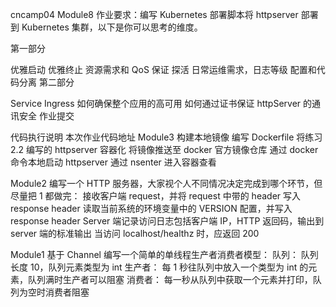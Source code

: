 
cncamp04
Module8
作业要求：编写 Kubernetes 部署脚本将 httpserver 部署到 Kubernetes 集群，以下是你可以思考的维度。

第一部分

优雅启动
优雅终止
资源需求和 QoS 保证
探活
日常运维需求，日志等级
配置和代码分离
第二部分

Service
Ingress
如何确保整个应用的高可用
如何通过证书保证 httpServer 的通讯安全
作业提交

代码执行说明
本次作业代码地址
Module3
构建本地镜像 编写 Dockerfile 将练习 2.2 编写的 httpserver 容器化 将镜像推送至 docker 官方镜像仓库 通过 docker 命令本地启动 httpserver 通过 nsenter 进入容器查看

Module2
编写一个 HTTP 服务器，大家视个人不同情况决定完成到哪个环节，但尽量把 1 都做完： 接收客户端 request，并将 request 中带的 header 写入 response header 读取当前系统的环境变量中的 VERSION 配置，并写入 response header Server 端记录访问日志包括客户端 IP，HTTP 返回码，输出到 server 端的标准输出 当访问 localhost/healthz 时，应返回 200

Module1
基于 Channel 编写一个简单的单线程生产者消费者模型： 队列： 队列长度 10，队列元素类型为 int 生产者： 每 1 秒往队列中放入一个类型为 int 的元素，队列满时生产者可以阻塞 消费者： 每一秒从队列中获取一个元素并打印，队列为空时消费者阻塞
